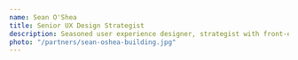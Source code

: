```yaml
---
name: Sean O'Shea
title: Senior UX Design Strategist
description: Seasoned user experience designer, strategist with front-end development experience and roots in visual design based in Durham, NC.
photo: "/partners/sean-oshea-building.jpg"
---
```

